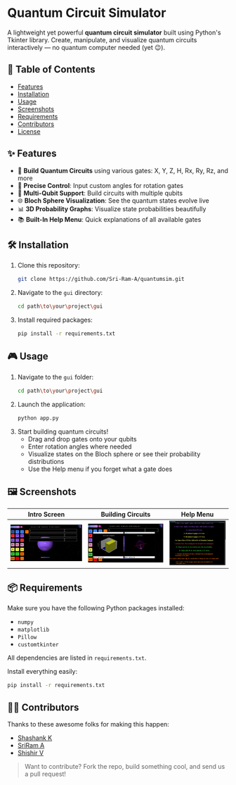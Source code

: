 

# Quantum Circuit Simulator

A lightweight yet powerful **quantum circuit simulator** built using Python's Tkinter library. Create, manipulate, and visualize quantum circuits interactively — no quantum computer needed (yet 😉).

## 🚀 Table of Contents
- [Features](#features)
- [Installation](#installation)
- [Usage](#usage)
- [Screenshots](#screenshots)
- [Requirements](#requirements)
- [Contributors](#contributors)
- [License](#license)

## ✨ Features
- 🧱 **Build Quantum Circuits** using various gates: X, Y, Z, H, Rx, Ry, Rz, and more
- 🎯 **Precise Control**: Input custom angles for rotation gates
- 🧠 **Multi-Qubit Support**: Build circuits with multiple qubits
- 🌐 **Bloch Sphere Visualization**: See the quantum states evolve live
- 📊 **3D Probability Graphs**: Visualize state probabilities beautifully
- 📚 **Built-In Help Menu**: Quick explanations of all available gates

## 🛠️ Installation

1. Clone this repository:
   ```bash
   git clone https://github.com/Sri-Ram-A/quantumsim.git
   ```
2. Navigate to the `gui` directory:
   ```bash
   cd path\to\your\project\gui
   ```
3. Install required packages:
   ```bash
   pip install -r requirements.txt
   ```

## 🎮 Usage

1. Navigate to the `gui` folder:
   ```bash
   cd path\to\your\project\gui
   ```
2. Launch the application:
   ```bash
   python app.py
   ```
3. Start building quantum circuits!
   - Drag and drop gates onto your qubits
   - Enter rotation angles where needed
   - Visualize states on the Bloch sphere or see their probability distributions
   - Use the Help menu if you forget what a gate does

## 🖼️ Screenshots

| Intro Screen | Building Circuits | Help Menu |
|:------------:|:-----------------:|:---------:|
| ![Intro Image](images/intro.png) | ![Working Image](images/working.png) | ![Help Image](images/help.png) |

## 📦 Requirements

Make sure you have the following Python packages installed:
- `numpy`
- `matplotlib`
- `Pillow`
- `customtkinter`

All dependencies are listed in `requirements.txt`.

Install everything easily:
```bash
pip install -r requirements.txt
```

## 👨‍💻 Contributors

Thanks to these awesome folks for making this happen:

- [Shashank K](https://github.com/00xshashank)
- [SriRam A](https://github.com/Sri-Ram-A)
- [Shishir V](https://github.com/ShishirV712)

> Want to contribute? Fork the repo, build something cool, and send us a pull request!
